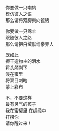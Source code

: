 <p class="has-line-data" data-line-start="2" data-line-end="5">你要做一只嘲鸫<br>
模仿彼人之语<br>
那么请将双脚束向镣铐</p>
<p class="has-line-data" data-line-start="6" data-line-end="9">你要做一只绵羊<br>
跟随彼人之路<br>
那么请把白绒献给豢养人</p>
<p class="has-line-data" data-line-start="10" data-line-end="16">既如此<br>
擦干造物主的泪水<br>
将头颅剁下<br>
浸在蜜里<br>
将双目刺瞎<br>
蒙上彩布</p>
<p class="has-line-data" data-line-start="17" data-line-end="23">不，不要这样<br>
最有灵气的孩子<br>
我在蜜罐里 在绸缎中<br>
打捞你<br>
请你醒过来！<br>
